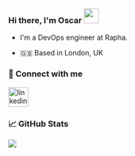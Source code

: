 ### Hi there, I'm Oscar <img src="https://raw.githubusercontent.com/MartinHeinz/MartinHeinz/master/wave.gif" width="30px">

- I'm a DevOps engineer at Rapha.

- 🇬🇧   Based in London, UK

### 🤝   Connect with me 

[<img src='https://user-images.githubusercontent.com/71934417/113894424-e1eebf80-97bf-11eb-9be1-ba32e8d9ab6b.png' alt='linkedin' height='40'>](https://www.linkedin.com/in/oscarbertrand/)

### 📈   GitHub Stats

<img align="left" atl="OscarB89's Github Stats" src="https://github-readme-stats.vercel.app/api?username=OscarB89&show_icons=true&theme=dracula" />
